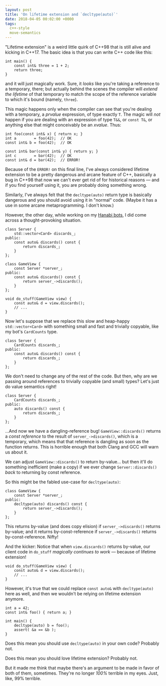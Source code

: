 ```yaml
---
layout: post
title: 'On lifetime extension and `decltype(auto)`'
date: 2018-04-05 00:02:00 +0000
tags:
  c++-style
  move-semantics
---
```


"Lifetime extension" is a weird little quirk of C++98 that is still alive and
kicking in C++17. The basic idea is that you can write C++ code like this:

    int main() {
        const int& three = 1 + 2;
        return three;
    }

and it will just magically work. Sure, it *looks* like you're taking a reference
to a temporary, there; but actually behind the scenes the compiler will _extend
the lifetime_ of that temporary to match the scope of the reference variable
to which it's bound (namely, `three`).

This magic happens only when the compiler can see that you're dealing with a
temporary, a _prvalue_ expression, of type exactly `T`. The magic will *not* happen if
you are dealing with an expression of type `T&&`, or `const T&`, or anything else
that might conceivably be an _xvalue_. Thus:

    int foo(const int& x) { return x; }
    int a        = foo(42);  // OK
    const int& b = foo(42);  // OK

    const int& bar(const int& y) { return y; }
    int c        = bar(42);  // OK
    const int& d = bar(42);  // ERROR!

Because of the `ERROR!` on this final line, I've always considered lifetime extension
to be a pretty dangerous and arcane feature of C++, basically a bug in C++98 that
now we can't ever get rid of for historical reasons — and if you find yourself
using it, you are probably doing something wrong.

Similarly, I've always felt that the `decltype(auto)` return type is basically
dangerous and you should avoid using it in "normal" code. (Maybe it has a use
in some arcane metaprogramming. I don't know.)

However, the other day, while working on my [Hanabi bots](/blog/2018/03/29/hat-guessing-in-hanabi/),
I did come across a thought-provoking situation.

    class Server {
        std::vector<Card> discards_;
    public:
        const auto& discards() const {
            return discards_;
        }
    };

    class GameView {
        const Server *server_;
    public:
        const auto& discards() const {
            return server_->discards();
        }
    };

    void do_stuff(GameView view) {
        const auto& d = view.discards();
        // ...
    }

Now let's suppose that we replace this slow and heap-happy `std::vector<Card>`
with something small and fast and trivially copyable, like my bot's `CardCounts`
type.

    class Server {
        CardCounts discards_;
    public:
        const auto& discards() const {
            return discards_;
        }
    };

We don't need to change any of the rest of the code.
But then, why are we passing around references to trivially copyable (and small)
types? Let's just do value semantics right!

    class Server {
        CardCounts discards_;
    public:
        auto discards() const {
            return discards_;
        }
    };

...And now we have a dangling-reference bug! `GameView::discards()` returns
a *const reference* to the result of `server_->discards()`, which is a temporary,
which means that that reference is dangling as soon as the function returns.
This is horrible enough that both Clang and GCC will warn us about it.

We can adjust `GameView::discards()` to return by-value... but then it'll
do something inefficient (make a copy) if we ever change `Server::discards()`
*back* to returning by const reference.

So this might be the fabled use-case for `decltype(auto)`:

    class GameView {
        const Server *server_;
    public:
        decltype(auto) discards() const {
            return server_->discards();
        }
    };

This returns by-value (and does copy elision) if `server_->discards()` returns by-value;
and it returns by-const-reference if `server_->discards()` returns by-const-reference.
Nifty!

And the kicker: Notice that when `view.discards()` returns by-value,
our client code in `do_stuff` *magically continues to work* — because of
lifetime extension!

    void do_stuff(GameView view) {
        const auto& d = view.discards();
        // ...
    }

However, it's true that we could replace `const auto&` with `decltype(auto)` here
as well, and then we wouldn't be relying on lifetime extension anymore.

    int a = 42;
    const int& foo() { return a; }

    int main() {
        decltype(auto) b = foo();
        assert( &a == &b );
    }

Does this mean you should use `decltype(auto)` in your own code? Probably not.

Does this mean you should love lifetime extension? Probably not.

But it made me think that maybe there's an argument to be made in favor of
both of them, sometimes. They're no longer *100%* terrible in my eyes.
Just, like, 99% terrible.
